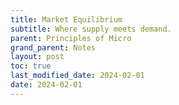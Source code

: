 ```yaml
---
title: Market Equilibrium
subtitle: Where supply meets demand.
parent: Principles of Micro
grand_parent: Notes
layout: post
toc: true
last_modified_date: 2024-02-01
date: 2024-02-01
---
```





